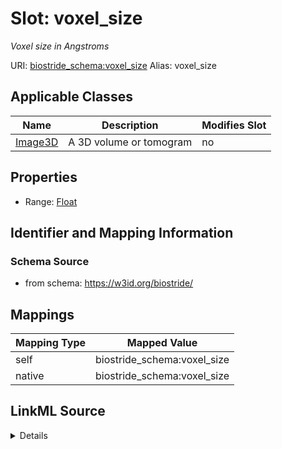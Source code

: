 

# Slot: voxel_size 


_Voxel size in Angstroms_





URI: [biostride_schema:voxel_size](https://w3id.org/biostride/schema/voxel_size)
Alias: voxel_size

<!-- no inheritance hierarchy -->





## Applicable Classes

| Name | Description | Modifies Slot |
| --- | --- | --- |
| [Image3D](Image3D.md) | A 3D volume or tomogram |  no  |






## Properties

* Range: [Float](Float.md)




## Identifier and Mapping Information






### Schema Source


* from schema: https://w3id.org/biostride/




## Mappings

| Mapping Type | Mapped Value |
| ---  | ---  |
| self | biostride_schema:voxel_size |
| native | biostride_schema:voxel_size |




## LinkML Source

<details>
```yaml
name: voxel_size
description: Voxel size in Angstroms
from_schema: https://w3id.org/biostride/
rank: 1000
alias: voxel_size
owner: Image3D
domain_of:
- Image3D
range: float

```
</details>